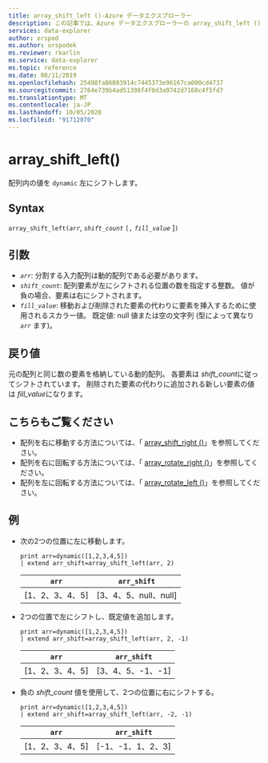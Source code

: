 ```yaml
---
title: array_shift_left ()-Azure データエクスプローラー
description: この記事では、Azure データエクスプローラーの array_shift_left () について説明します。
services: data-explorer
author: orspod
ms.author: orspodek
ms.reviewer: rkarlin
ms.service: data-explorer
ms.topic: reference
ms.date: 08/11/2019
ms.openlocfilehash: 25498fa86803914c7445373e96167ca000cd4737
ms.sourcegitcommit: 2764e739b4ad51398f4f0d3a9742d7168c4f5fd7
ms.translationtype: MT
ms.contentlocale: ja-JP
ms.lasthandoff: 10/05/2020
ms.locfileid: "91712070"
---
```

# <a name="array_shift_left"></a>array_shift_left()

配列内の値を `dynamic` 左にシフトします。

## <a name="syntax"></a>Syntax

`array_shift_left(`*`arr`*, *`shift_count`* `[,` *`fill_value`* ]`)`

## <a name="arguments"></a>引数

* *`arr`*: 分割する入力配列は動的配列である必要があります。
* *`shift_count`*: 配列要素が左にシフトされる位置の数を指定する整数。 値が負の場合、要素は右にシフトされます。
* *`fill_value`*: 移動および削除された要素の代わりに要素を挿入するために使用されるスカラー値。 既定値: null 値または空の文字列 (型によって異なり *`arr`* ます)。

## <a name="returns"></a>戻り値

元の配列と同じ数の要素を格納している動的配列。 各要素は *shift_count*に従ってシフトされています。 削除された要素の代わりに追加される新しい要素の値は *fill_value*になります。

## <a name="see-also"></a>こちらもご覧ください

* 配列を右に移動する方法については、「 [array_shift_right ()](array_shift_rightfunction.md)」を参照してください。
* 配列を右に回転する方法については、「 [array_rotate_right ()](array_rotate_rightfunction.md)」を参照してください。
* 配列を左に回転する方法については、「 [array_rotate_left ()](array_rotate_leftfunction.md)」を参照してください。

## <a name="examples"></a>例

* 次の2つの位置に左に移動します。

    <!-- csl: https://help.kusto.windows.net:443/Samples -->
    ```kusto
    print arr=dynamic([1,2,3,4,5]) 
    | extend arr_shift=array_shift_left(arr, 2)
    ```
    
    |`arr`|`arr_shift`|
    |---|---|
    |[1、2、3、4、5]|[3、4、5、null、null]|

* 2つの位置で左にシフトし、既定値を追加します。

    <!-- csl: https://help.kusto.windows.net:443/Samples -->
    ```kusto
    print arr=dynamic([1,2,3,4,5]) 
    | extend arr_shift=array_shift_left(arr, 2, -1)
    ```
    
    |`arr`|`arr_shift`|
    |---|---|
    |[1、2、3、4、5]|[3、4、5、-1、-1]|


* 負の *shift_count* 値を使用して、2つの位置に右にシフトする。

    <!-- csl: https://help.kusto.windows.net:443/Samples -->
    ```kusto
    print arr=dynamic([1,2,3,4,5]) 
    | extend arr_shift=array_shift_left(arr, -2, -1)
    ```
    
    |`arr`|`arr_shift`|
    |---|---|
    |[1、2、3、4、5]|[-1、-1、1、2、3]|
